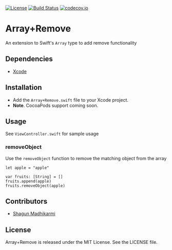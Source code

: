 [![License](https://img.shields.io/badge/license-MIT-green.svg?style=flat)](https://github.com/ustwo/array-remote-swift/blob/master/LICENSE)
[![Build Status](https://travis-ci.org/ustwo/array-remove-swift.svg?branch=ci-results-readme)](https://travis-ci.org/ustwo/array-remove-swift)
[![codecov.io](https://codecov.io/github/ustwo/array-remove-swift/coverage.svg?branch=ci-results-readme)](https://codecov.io/github/ustwo/array-remove-swift?branch=ci-results-readme)

# Array+Remove

An extension to Swift's `Array` type to add remove functionality

## Dependencies

* [Xcode](https://itunes.apple.com/gb/app/xcode/id497799835?mt=12#)

## Installation

- Add the `Array+Remove.swift` file to your Xcode project.
- **Note**. CocoaPods support coming soon.

## Usage

See `ViewController.swift` for sample usage

### removeObject

Use the `removeObject` function to remove the matching object from the array

```
let apple = "apple"

var fruits: [String] = []
fruits.append(apple)
fruits.removeObject(apple)
```

## Contributors

* [Shagun Madhikarmi](mailto:shagun@ustwo.com)

## License

Array+Remove is released under the MIT License. See the LICENSE file.
